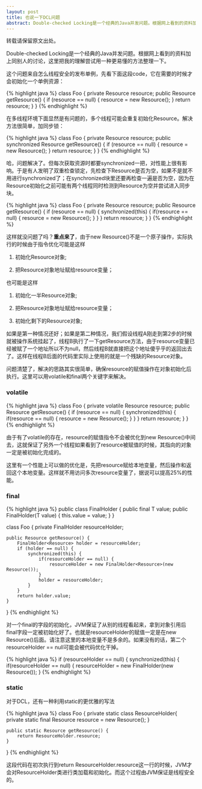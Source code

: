 ```yaml
---
layout: post
title: 也说一下DCL问题
abstract: Double-checked Locking是一个经典的Java并发问题。根据网上看到的资料加上同别人的讨论，这里把我的理解尝试用一种更易懂的方法整理一下。
---
```

<div class="message">
转载请保留原文出处。
</div>

Double-checked Locking是一个经典的Java并发问题。根据网上看到的资料加上同别人的讨论，这里把我的理解尝试用一种更易懂的方法整理一下。

这个问题来自怎么线程安全的发布单例，先看下面这段code，它在需要的时候才会初始化一个单例资源：

{% highlight java %}
class Foo {
    private Resource resource;
    public Resource getResource() {
        if (resource == null) {
            resource = new Resource();
        }
        return resource;
    }
}
{% endhighlight %}

在多线程环境下面显然是有问题的，多个线程可能会重复初始化Resource。解决方法很简单，加同步锁：

{% highlight java %}
class Foo {
    private Resource resource;
    public synchronized Resource getResource() {
        if (resource == null) {
            resource = new Resource();
        }
        return resource;
    }
}
{% endhighlight %}

哈，问题解决了。但每次获取资源时都要synchronized一把，对性能上很有影响。于是有人发明了双重检查锁定，先检查下Resource是否为空，如果不是就不用进行synchronized了；在synchronized块里还要再检查一遍是否为空，因为在Resource初始化之前可能有两个线程同时检测到Resource为空并尝试进入同步块。


{% highlight java %}
class Foo {
    private Resource resource;
    public Resource getResource() {
        if (resource == null) {
            synchronized(this) {
                if(resource == null) {
                    resource = new Resource();
                }
            }
        }
        return resource;
    }
}
{% endhighlight %}

这样就没问题了吗？**重点来了**，由于new Resource()不是一个原子操作，实际执行的时候由于指令优化可能是这样

1. 初始化Resource对象;

2. 把Resource对象地址赋给resource变量；

也可能是这样

1. 初始化一半Resource对象;

2. 把Resource对象地址赋给resource变量；

3. 初始化剩下的Resource对象;

如果是第一种情况还好；如果是第二种情况，我们假设线程A刚走到第2步的时候就被操作系统挂起了，线程B执行了一下getResource方法，由于resource变量已经被赋了一个地址所以不为null，然后线程B就直接把这个地址傻乎乎的返回出去了。这样在线程B后面的代码里实际上使用的就是一个残缺的Resource对象。

问题清楚了，解决的思路其实很简单，确保resource的赋值操作在对象初始化后执行。这里可以用volatile和final两个关键字来解决。

### volatile

{% highlight java %}
class Foo {
    private volatile Resource resource;
    public Resource getResource() {
        if (resource == null) {
            synchronized(this) {
                if(resource == null) {
                    resource = new Resource();
                }
            }
        }
        return resource;
    }
}
{% endhighlight %}

由于有了volatile的存在，resource的赋值指令不会被优化到new Resource()中间去，这就保证了另外一个线程如果看到了resource被赋值的时候，其指向的对象一定是被初始化完成的。

这里有一个性能上可以做的优化是，先把resource赋给本地变量，然后操作和返回这个本地变量。这样就不用访问多次resource变量了，据说可以提高25%的性能。

### final

{% highlight java %}
public class FinalHolder<T> {
    public final T value;
    public FinalHolder(T value) {
        this.value = value;
    }
}
 
class Foo {
    private FinalHolder<Resource> resourceHolder;
 
    public Resource getResource() {
        FinalHolder<Resource> holder = resourceHolder;
        if (holder == null) {
            synchronized(this) {
                if(resourceHolder == null) {
                    resourceHolder = new FinalHolder<Resource>(new Resource());
                }
                holder = resourceHolder;
            }
        }
        return holder.value;
    }
}
{% endhighlight %}

对一个final的字段的初始化，JVM保证了从别的线程看起来，拿到对象引用后final字段一定被初始化好了。也就是resourceHolder的赋值一定是在new Resource()后面。请注意这里的本地变量不是多余的。如果没有的话，第二个resourceHolder == null可能会被代码优化干掉。

{% highlight java %}
if (resourceHolder == null) {
    synchronized(this) {
        if(resourceHolder == null) {
            resourceHolder = new FinalHolder<Resource>(new Resource());
        }
{% endhighlight %}

### static

对于DCL，还有一种利用static的更优雅的写法

{% highlight java %}
class Foo {
    private static class ResourceHolder{
        private static final Resource resource = new Resource();
    }
 
    public static Resource getResource() {
        return ResourceHolder.resource;
    }
}
{% endhighlight %}

这段代码在初次执行到return ResourceHolder.resource这一行的时候，JVM才会对ResourceHolder类进行类加载和初始化。而这个过程由JVM保证是线程安全的。

